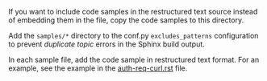 If you want to include code samples in the restructured text
source instead of embedding them in the file, copy the 
code samples to this directory.

Add the ``samples/*`` directory to the conf.py 
``excludes_patterns`` configuration to prevent
*duplicate topic* errors in the Sphinx build output.

In each sample file, add the code sample in 
restructured text format. For an example, see the example in the
[auth-req-curl.rst](https://github.com/rackerlabs/docs-common/edit/master/api-guide-template/common-gs/samples/auth-req-curl.rst)
file.
